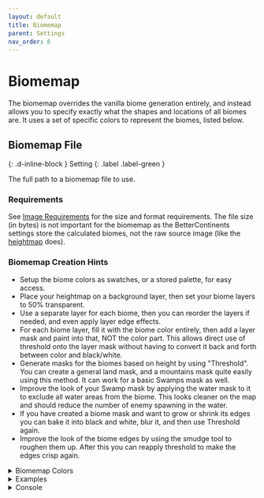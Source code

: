 ```yaml
---
layout: default
title: Biomemap
parent: Settings
nav_order: 6
---
```


# Biomemap
The biomemap overrides the vanilla biome generation entirely, and instead allows you to specify exactly what the shapes and locations of all biomes are. It uses a set of specific colors to represent the biomes, listed below.

## Biomemap File
{: .d-inline-block }
Setting
{: .label .label-green }

The full path to a biomemap file to use. 

### Requirements
See [Image Requirements](../image-requirements.html) for the size and format requirements. The file size (in bytes) is not important for the biomemap as the BetterContinents settings store the calculated biomes, not the raw source image (like the [heightmap](heightmap.html) does).

### Biomemap Creation Hints
* Setup the biome colors as swatches, or a stored palette, for easy access.
* Place your heightmap on a background layer, then set your biome layers to 50% transparent.
* Use a separate layer for each biome, then you can reorder the layers if needed, and even apply layer edge effects.
* For each biome layer, fill it with the biome color entirely, then add a layer mask and paint into that, NOT the color part. This allows direct use of threshold onto the layer mask without having to convert it back and forth between color and black/white.
* Generate masks for the biomes based on height by using "Threshold". You can create a general land mask, and a mountains mask quite easily using this method. It can work for a basic Swamps mask as well.
* Improve the look of your Swamp mask by applying the water mask to it to exclude all water areas from the biome. This looks cleaner on the map and should reduce the number of enemy spawning in the water.
* If you have created a biome mask and want to grow or shrink its edges you can bake it into black and white, blur it, and then use Threshold again. 
* Improve the look of the biome edges by using the smudge tool to roughen them up. After this you can reapply threshold to make the edges crisp again.

<details markdown="block">
<summary>
Biomemap Colors
</summary>
| Color | Value | Biome |
|:---:|:---:|:---:|
| ![](../images/biomes/ocean.png) | `#0000FF` | Ocean |
| ![](../images/biomes/meadows.png) | `#00FF00` | Meadows |
| ![](../images/biomes/black-forest.png) | `#007F00` | Black Forest |
| ![](../images/biomes/swamp.png) | `#7F7F00` | Swamp |
| ![](../images/biomes/mountains.png) | `#FFFFFF` | Mountains |
| ![](../images/biomes/plains.png) | `#FFFF00` | Plains |
| ![](../images/biomes/mistlands.png) | `#7F7F7F` | Mistlands |
| ![](../images/biomes/deep-north.png) | `#00FFFF` | Deep North |
| ![](../images/biomes/ash-lands.png) | `#FF0000` | Ash Lands |
</details>

<details class="examples" markdown="block">
<summary>
Examples
</summary>
<img src="../images/maps/aus-biomemap.png" width="200" />
<img src="../images/maps/biomemap.png" width="200" />
<img src="../images/maps/middle-earth-biomemap.png" width="200" />
</details>

<details class="console" markdown="block">
<summary>
Console
</summary>
Command: `bc param b fn`
<br>
<img src="../images/console/bc-param-b-fn.gif" />
</details>

